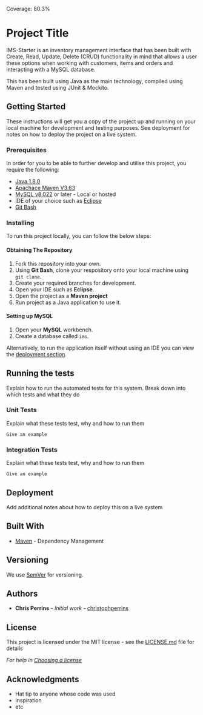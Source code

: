 Coverage: 80.3%
# Project Title

IMS-Starter is an inventory management interface that has been built with Create, Read, Update, Delete (CRUD) functionality in mind that allows a user these options when working with customers, items and orders and interacting with a MySQL database.

This has been built using Java as the main technology, compiled using Maven and tested using JUnit & Mockito.

## Getting Started

These instructions will get you a copy of the project up and running on your local machine for development and testing purposes. See deployment for notes on how to deploy the project on a live system.

### Prerequisites

In order for you to be able to further develop and utilise this project, you require the following:

- [Java 1.8.0](https://www.oracle.com/java/technologies/javase/javase-jdk8-downloads.html)
- [Apachace Maven V3.63](https://maven.apache.org/download.cgi)
- [MySQL v8.022](https://www.mysql.com/downloads/) or later - Local or hosted
- IDE of your choice such as [Eclipse](https://www.eclipse.org/downloads/)
- [Git Bash](https://git-scm.com/downloads)

### Installing

To run this project locally, you can follow the below steps:

#### Obtaining The Repository

1. Fork this repository into your own.
2. Using **Git Bash**, clone your respository onto your local machine using ``git clone``.
3. Create your required branches for development.
4. Open your IDE such as **Eclipse**.
5. Open the project as a **Maven project**
6. Run project as a Java application to use it.

#### Setting up MySQL

1. Open your **MySQL** workbench.
2. Create a database called ``ims``.

Alternatively, to run the application itself without using an IDE you can view the [deployment section](#deployment).

## Running the tests

Explain how to run the automated tests for this system. Break down into which tests and what they do

### Unit Tests 

Explain what these tests test, why and how to run them

```
Give an example
```

### Integration Tests 
Explain what these tests test, why and how to run them

```
Give an example
```

## Deployment

Add additional notes about how to deploy this on a live system

## Built With

* [Maven](https://maven.apache.org/) - Dependency Management

## Versioning

We use [SemVer](http://semver.org/) for versioning.

## Authors

* **Chris Perrins** - *Initial work* - [christophperrins](https://github.com/christophperrins)

## License

This project is licensed under the MIT license - see the [LICENSE.md](LICENSE.md) file for details 

*For help in [Choosing a license](https://choosealicense.com/)*

## Acknowledgments

* Hat tip to anyone whose code was used
* Inspiration
* etc
